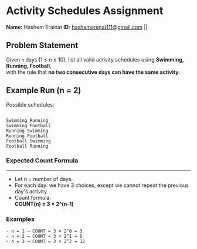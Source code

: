 

# Activity Schedules Assignment

**Name:** Hashem Erainat 
**ID:** hashemarenat111@gmail.com ||


## Problem Statement

Given `n` days (1 ≤ n ≤ 10), list all valid activity schedules using **Swimming, Running, Football**,  
with the rule that **no two consecutive days can have the same activity**.

## Example Run (n = 2)

Possible schedules:
```

Swimming Running
Swimming Football
Running Swimming
Running Football
Football Swimming
Football Running

```

### Expected Count Formula
---
- Let n = number of days.
- For each day: we have 3 choices, except we cannot repeat the previous day's activity.
- Count formula:  
  **COUNT(n) = 3 × 2^(n-1)**



### Examples
```
- n = 1 → COUNT = 3 × 2^0 = 3  
- n = 2 → COUNT = 3 × 2^1 = 6  
- n = 3 → COUNT = 3 × 2^2 = 12  
```
